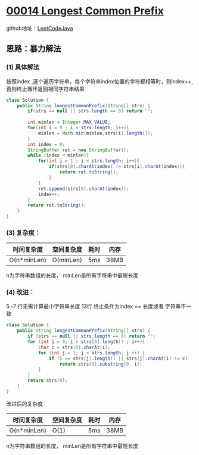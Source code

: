 # [00014 Longest Common Prefix](https://leetcode.com/problems/longest-common-prefix/)

github地址：[LeetCodeJava](https://github.com/binggouxsm/LeetCodeJava)

## 思路：暴力解法

### (1) 具体解法

按照index ,逐个遍历字符串，每个字符串index位置的字符都相等时，则index++, 否则终止循环返回相同字符串结果

```java
class Solution {
    public String longestCommonPrefix(String[] strs) {
        if(strs == null || strs.length == 0) return ""; 
        
        int minlen = Integer.MAX_VALUE;
        for(int i = 0 ; i < strs.length; i++){
            minlen = Math.min(minlen,strs[i].length());
        }
        int index = 0;
        StringBuffer ret = new StringBuffer();
        while (index < minlen){
            for(int i = 1 ; i < strs.length; i++){
                if(strs[0].charAt(index) != strs[i].charAt(index)){
                    return ret.toString();
                }
            }
            ret.append(strs[0].charAt(index));
            index++;
        }
        return ret.toString();
    }
}
```

### (3) 复杂度：

时间复杂度| 空间复杂度 | 耗时 | 内存
--- | --- | --- | ---
O(n*minLen) | O(minLen) | 5ms | 38MB

n为字符串数组的长度， minLen是所有字符串中最短长度

### (4) 改进：

5 -7 行无需计算最小字符串长度
13行 终止条件为index == 长度或者 字符串不一致

```java
class Solution {
    public String longestCommonPrefix(String[] strs) {
        if (strs == null || strs.length == 0) return "";
        for (int i = 0; i < strs[0].length() ; i++){
            char c = strs[0].charAt(i);
            for (int j = 1; j < strs.length; j ++) {
                if (i == strs[j].length() || strs[j].charAt(i) != c)
                    return strs[0].substring(0, i);             
            }
        }
        return strs[0];
    }
}
```

改进后的复杂度

时间复杂度| 空间复杂度 | 耗时 | 内存
--- | --- | --- | ---
O(n*minLen) | O(1) | 5ms | 38MB

n为字符串数组的长度， minLen是所有字符串中最短长度



